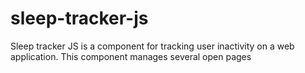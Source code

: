 # sleep-tracker-js
Sleep tracker JS is a component for tracking user inactivity on a web application. This component manages several open pages
